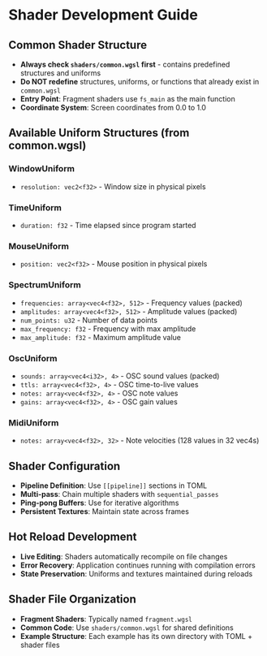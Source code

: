 # Shader Development Guide

## Common Shader Structure
- **Always check `shaders/common.wgsl` first** - contains predefined structures and uniforms
- **Do NOT redefine** structures, uniforms, or functions that already exist in `common.wgsl`
- **Entry Point**: Fragment shaders use `fs_main` as the main function
- **Coordinate System**: Screen coordinates from 0.0 to 1.0

## Available Uniform Structures (from common.wgsl)

### WindowUniform
- `resolution: vec2<f32>` - Window size in physical pixels

### TimeUniform  
- `duration: f32` - Time elapsed since program started

### MouseUniform
- `position: vec2<f32>` - Mouse position in physical pixels

### SpectrumUniform
- `frequencies: array<vec4<f32>, 512>` - Frequency values (packed)
- `amplitudes: array<vec4<f32>, 512>` - Amplitude values (packed)
- `num_points: u32` - Number of data points
- `max_frequency: f32` - Frequency with max amplitude
- `max_amplitude: f32` - Maximum amplitude value

### OscUniform
- `sounds: array<vec4<i32>, 4>` - OSC sound values (packed)
- `ttls: array<vec4<f32>, 4>` - OSC time-to-live values
- `notes: array<vec4<f32>, 4>` - OSC note values
- `gains: array<vec4<f32>, 4>` - OSC gain values

### MidiUniform
- `notes: array<vec4<f32>, 32>` - Note velocities (128 values in 32 vec4s)

## Shader Configuration
- **Pipeline Definition**: Use `[[pipeline]]` sections in TOML
- **Multi-pass**: Chain multiple shaders with `sequential_passes`
- **Ping-pong Buffers**: Use for iterative algorithms
- **Persistent Textures**: Maintain state across frames

## Hot Reload Development
- **Live Editing**: Shaders automatically recompile on file changes
- **Error Recovery**: Application continues running with compilation errors
- **State Preservation**: Uniforms and textures maintained during reloads

## Shader File Organization
- **Fragment Shaders**: Typically named `fragment.wgsl`
- **Common Code**: Use `shaders/common.wgsl` for shared definitions
- **Example Structure**: Each example has its own directory with TOML + shader files